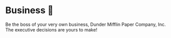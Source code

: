 # Business :briefcase:

Be the boss of your very own business, Dunder Mifflin Paper Company, Inc.
The executive decisions are yours to make!
